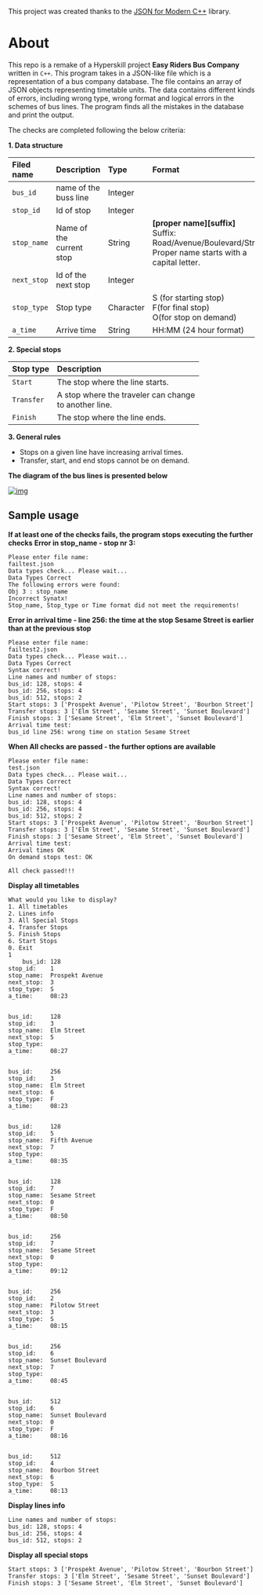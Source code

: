 
This project was created thanks to the [JSON for Modern C++](https://github.com/nlohmann/json) library.

# About 
This repo is a remake of a Hyperskill project **Easy Riders Bus Company** written in `C++`.
This program takes in a JSON-like file which is a representation of a bus company database. The file contains an array of JSON objects representing timetable units. The data contains different kinds of errors, including wrong type, wrong format and logical errors in the schemes of bus lines. The program finds all the mistakes in the database and print the output.

The checks are completed following the below criteria:

**1. Data structure**

|**Filed name**|**Description**   |**Type** |**Format**     |**Other**| 
|:------------ |:-----------------|:--------|:--------------|:-------|
|`bus_id`      |name of the buss line|Integer|              |Required|
|`stop_id`     |Id of stop        |Integer  |              |Required| 
|`stop_name`   |Name of the<br>current stop|String   |**[proper name][suffix]**<br>Suffix: Road/Avenue/Boulevard/Street<br>Proper name starts with a capital letter.|Required|
|`next_stop`   |Id of the next stop|Integer  |              |Required|
|`stop_type`   |Stop type          |Character| S (for starting stop)<br>F(for final stop)<br>O(for stop on demand) ||
|`a_time`      |Arrive time       |String   |HH:MM (24 hour format)|Required |

**2. Special stops**

|**Stop type**|**Description**   |
|:----------- |:-----------------|
|`Start`      |The stop where the line starts.|
|`Transfer`   |A stop where the traveler can change<br>to another line.|
|`Finish`     |The stop where the line ends.|

**3. General rules**
- Stops on a given line have increasing arrival times.
- Transfer, start, and end stops cannot be on demand.

**The diagram of the bus lines is presented below**

[![img](https://github.com/Agnieszka1994/JSON_Data_Check/blob/main/img/diagram.png)](https://github.com/Agnieszka1994/JSON_Data_Check/blob/main/img/)

## Sample usage

**If at least one of the checks fails, the program stops executing the further checks**
**Error in stop_name - stop nr 3:**
```
Please enter file name:
failtest.json
Data types check... Please wait...
Data Types Correct
The following errors were found:
Obj 3 : stop_name
Incorrect Synatx!
Stop_name, Stop_type or Time format did not meet the requirements!
```
**Error in arrival time - line 256: the time at the stop Sesame Street is earlier than at the previous stop**
```
Please enter file name:
failtest2.json
Data types check... Please wait...
Data Types Correct
Syntax correct!
Line names and number of stops:
bus_id: 128, stops: 4
bus_id: 256, stops: 4
bus_id: 512, stops: 2
Start stops: 3 ['Prospekt Avenue', 'Pilotow Street', 'Bourbon Street']
Transfer stops: 3 ['Elm Street', 'Sesame Street', 'Sunset Boulevard']
Finish stops: 3 ['Sesame Street', 'Elm Street', 'Sunset Boulevard']
Arrival time test:
bus_id line 256: wrong time on station Sesame Street
```


**When All checks are passed - the further options are available**
```
Please enter file name:
test.json
Data types check... Please wait...
Data Types Correct
Syntax correct!
Line names and number of stops:
bus_id: 128, stops: 4
bus_id: 256, stops: 4
bus_id: 512, stops: 2
Start stops: 3 ['Prospekt Avenue', 'Pilotow Street', 'Bourbon Street']
Transfer stops: 3 ['Elm Street', 'Sesame Street', 'Sunset Boulevard']
Finish stops: 3 ['Sesame Street', 'Elm Street', 'Sunset Boulevard']
Arrival time test:
Arrival times OK
On demand stops test: OK

All check passed!!!
```
**Display all timetables**
```
What would you like to display?
1. All timetables
2. Lines info
3. All Special Stops
4. Transfer Stops
5. Finish Stops
6. Start Stops
0. Exit
1
    bus_id: 128
stop_id:    1
stop_name:  Prospekt Avenue
next_stop:  3
stop_type:  S
a_time:     08:23


bus_id:     128
stop_id:    3
stop_name:  Elm Street
next_stop:  5
stop_type:
a_time:     08:27


bus_id:     256
stop_id:    3
stop_name:  Elm Street
next_stop:  6
stop_type:  F
a_time:     08:23


bus_id:     128
stop_id:    5
stop_name:  Fifth Avenue
next_stop:  7
stop_type:
a_time:     08:35


bus_id:     128
stop_id:    7
stop_name:  Sesame Street
next_stop:  0
stop_type:  F
a_time:     08:50


bus_id:     256
stop_id:    7
stop_name:  Sesame Street
next_stop:  0
stop_type:
a_time:     09:12


bus_id:     256
stop_id:    2
stop_name:  Pilotow Street
next_stop:  3
stop_type:  S
a_time:     08:15


bus_id:     256
stop_id:    6
stop_name:  Sunset Boulevard
next_stop:  7
stop_type:
a_time:     08:45


bus_id:     512
stop_id:    6
stop_name:  Sunset Boulevard
next_stop:  0
stop_type:  F
a_time:     08:16


bus_id:     512
stop_id:    4
stop_name:  Bourbon Street
next_stop:  6
stop_type:  S
a_time:     08:13

```
**Display lines info**
```
Line names and number of stops:
bus_id: 128, stops: 4
bus_id: 256, stops: 4
bus_id: 512, stops: 2
```
**Display all special stops**
```
Start stops: 3 ['Prospekt Avenue', 'Pilotow Street', 'Bourbon Street']
Transfer stops: 3 ['Elm Street', 'Sesame Street', 'Sunset Boulevard']
Finish stops: 3 ['Sesame Street', 'Elm Street', 'Sunset Boulevard']
```